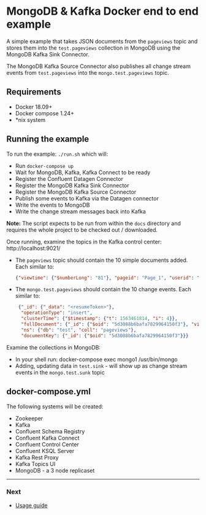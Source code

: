 # MongoDB & Kafka Docker end to end example

A simple example that takes JSON documents from the `pageviews` topic and stores them into the `test.pageviews` collection in MongoDB using 
the MongoDB Kafka Sink Connector. 

The MongoDB Kafka Source Connector also publishes all change stream events from `test.pageviews` into the `mongo.test.pageviews` topic.

## Requirements
  - Docker 18.09+
  - Docker compose 1.24+
  - *nix system

## Running the example

To run the example: `./run.sh` which will:
  
  - Run `docker-compose up` 
  - Wait for MongoDB, Kafka, Kafka Connect to be ready
  - Register the Confluent Datagen Connector
  - Register the MongoDB Kafka Sink Connector
  - Register the MongoDB Kafka Source Connector
  - Publish some events to Kafka via the Datagen connector
  - Write the events to MongoDB  
  - Write the change stream messages back into Kafka

**Note:** The script expects to be run from within the `docs` directory and requires the whole project to be checked out / downloaded. 


Once running, examine the topics in the Kafka control center: http://localhost:9021/
  - The `pageviews` topic should contain the 10 simple documents added. Each similar to:<br>
    ```json
    {"viewtime": {"$numberLong": "81"}, "pageid": "Page_1", "userid": "User_8"}
    ```
  - The `mongo.test.pageviews` should contain the 10 change events. Each similar to:<br>
    ```json
     {"_id": {"_data": "<resumeToken>"}, 
      "operationType": "insert", 
      "clusterTime": {"$timestamp": {"t": 1563461814, "i": 4}}, 
      "fullDocument": {"_id": {"$oid": "5d3088b6bafa7829964150f3"}, "viewtime": {"$numberLong": "81"}, "pageid": "Page_1", "userid": "User_8"}, 
      "ns": {"db": "test", "coll": "pageviews"}, 
      "documentKey": {"_id": {"$oid": "5d3088b6bafa7829964150f3"}}} 
    ```

Examine the collections in MongoDB:
  - In your shell run: docker-compose exec mongo1 /usr/bin/mongo
  - Adding, updating data in `test.sink` - will show up as change stream events in the `mongo.test.sunk` topic

## docker-compose.yml

The following systems will be created:

  - Zookeeper
  - Kafka
  - Confluent Schema Registry
  - Confluent Kafka Connect
  - Confluent Control Center
  - Confluent KSQL Server
  - Kafka Rest Proxy
  - Kafka Topics UI
  - MongoDB - a 3 node replicaset

---
### Next

- [Usage guide](https://docs.mongodb.com/kafka-connector/current/)
